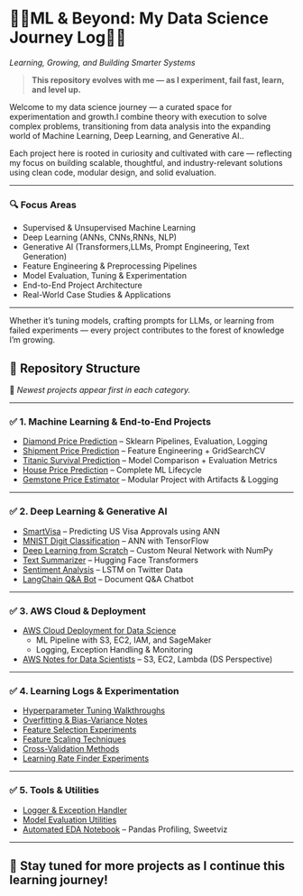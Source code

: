 # 🌱🌿ML & Beyond: My Data Science Journey Log🌲🌳  
*Learning, Growing, and Building Smarter Systems*

> **This repository evolves with me — as I experiment, fail fast, learn, and level up.**

Welcome to my data science journey — a curated space for experimentation and  growth.I combine theory with execution to solve complex problems, transitioning from data analysis into the expanding world of Machine Learning, Deep Learning, and Generative AI..

Each project here is rooted in curiosity and cultivated with care — reflecting my focus on building scalable, thoughtful, and industry-relevant solutions using clean code, modular design, and solid evaluation.

---

### 🔍 Focus Areas
-  Supervised & Unsupervised Machine Learning  
-  Deep Learning (ANNs, CNNs,RNNs, NLP)  
-  Generative AI (Transformers,LLMs, Prompt Engineering, Text Generation)  
-  Feature Engineering & Preprocessing Pipelines  
-  Model Evaluation, Tuning & Experimentation  
-  End-to-End Project Architecture  
-  Real-World Case Studies & Applications  

---

Whether it’s tuning models, crafting prompts for LLMs, or learning from failed experiments — every project contributes to the forest of knowledge I’m growing.


## 📁 Repository Structure

📌 *Newest projects appear first in each category.*

---

### ✅ 1. Machine Learning & End-to-End Projects

- [Diamond Price Prediction](https://github.com/your-username/diamond-price-prediction) – Sklearn Pipelines, Evaluation, Logging  
- [Shipment Price Prediction](https://github.com/your-username/shipment-price-prediction) – Feature Engineering + GridSearchCV  
- [Titanic Survival Prediction](https://github.com/your-username/titanic-ml) – Model Comparison + Evaluation Metrics  
- [House Price Prediction](https://github.com/your-username/house-price-prediction) – Complete ML Lifecycle  
- [Gemstone Price Estimator](https://github.com/your-username/gemstone-price-prediction) – Modular Project with Artifacts & Logging  

---

### ✅ 2. Deep Learning & Generative AI

- [SmartVisa](https://github.com/your-username/smartvisa-approval-predictor) – Predicting US Visa Approvals using ANN  
- [MNIST Digit Classification](https://github.com/your-username/mnist-ann) – ANN with TensorFlow  
- [Deep Learning from Scratch](https://github.com/your-username/dl-from-scratch) – Custom Neural Network with NumPy  
- [Text Summarizer](https://github.com/your-username/text-summarizer-huggingface) – Hugging Face Transformers  
- [Sentiment Analysis](https://github.com/your-username/twitter-sentiment-lstm) – LSTM on Twitter Data  
- [LangChain Q&A Bot](https://github.com/your-username/langchain-document-chatbot) – Document Q&A Chatbot  

---

### ✅ 3. AWS Cloud & Deployment

- [AWS Cloud Deployment for Data Science](https://github.com/your-username/aws-ds-deployment)  
  - ML Pipeline with S3, EC2, IAM, and SageMaker  
  - Logging, Exception Handling & Monitoring  
- [AWS Notes for Data Scientists](https://github.com/Ambily313/Road_Map-AWS-Cloud-Deployment-for-Data-Science) – S3, EC2, Lambda (DS Perspective)  

---

### ✅ 4. Learning Logs & Experimentation

- [Hyperparameter Tuning Walkthroughs](https://github.com/your-username/hyperparameter-tuning-notes)  
- [Overfitting & Bias-Variance Notes](https://github.com/your-username/ml-theory-notes)  
- [Feature Selection Experiments](https://github.com/your-username/feature-selection-experiments)  
- [Feature Scaling Techniques](https://github.com/your-username/feature-scaling-comparison)  
- [Cross-Validation Methods](https://github.com/your-username/cv-techniques)  
- [Learning Rate Finder Experiments](https://github.com/your-username/lr-finder)  

---

### ✅ 5. Tools & Utilities

- [Logger & Exception Handler](https://github.com/your-username/ds-utilities/tree/main/logger_exception)  
- [Model Evaluation Utilities](https://github.com/your-username/ds-utilities/tree/main/evaluation_metrics)  
- [Automated EDA Notebook](https://github.com/your-username/eda-automation-notebooks) – Pandas Profiling, Sweetviz  

---

## 🌟 Stay tuned for more projects as I continue this learning journey!





